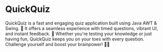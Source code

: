# QuickQuiz
QuickQuiz is a fast and engaging quiz application built using Java AWT &amp; Swing. 🎯 It offers a seamless experience with timed questions, vibrant UI, and instant feedback. 🚀 Whether you're testing your knowledge or just having fun, QuickQuiz keeps you on your toes with every question. Challenge yourself and boost your brainpower! 🧠💡
